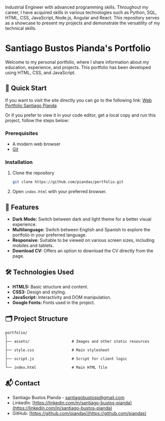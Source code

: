 Industrial Engineer with advanced programming skills. Throughout my career, I have acquired skills in various technologies such as Python, SQL, HTML, CSS, JavaScript, Node.js, Angular and React. This repository serves as a showcase to present my projects and demonstrate the versatility of my technical skills.


# Santiago Bustos Pianda's Portfolio

Welcome to my personal portfolio, where I share information about my education, experience, and projects. This portfolio has been developed using HTML, CSS, and JavaScript.

## 🚀 Quick Start

If you want to visit the site directly you can go to the following link: [Web Portfolio Santiago Pianda](porfolio-santiago-pianda.web.app)

Or if you prefer to view it in your code editor, get a local copy and run this project, follow the steps below:

### Prerequisites

- A modern web browser
- [Git](https://git-scm.com)

### Installation

1. Clone the repository
   ```sh
   git clone https://github.com/piandas/portfolio.git
   ```
2. Open `index.html` with your preferred browser.

## 📝 Features

- **Dark Mode:** Switch between dark and light theme for a better visual experience.
- **Multilanguage:** Switch between English and Spanish to explore the portfolio in your preferred language.
- **Responsive:** Suitable to be viewed on various screen sizes, including mobiles and tablets.
- **Download CV:** Offers an option to download the CV directly from the page.
  
## 🛠️ Technologies Used

- **HTML5:** Basic structure and content.
- **CSS3:** Design and styling.
- **JavaScript:** Interactivity and DOM manipulation.
- **Google Fonts:** Fonts used in the project.

## 🗂️ Project Structure

```
portfolio/
│
├── assets/                   # Images and other static resources
│
├── style.css                 # Main stylesheet
│
├── script.js                 # Script for client logic
│
└── index.html                # Main HTML file
```

## 📬 Contact

- Santiago Bustos Pianda - santiagobustosp@gmail.com
- LinkedIn: [https://linkedin.com/in/santiago-bustos-pianda](https://linkedin.com/in/santiago-bustos-pianda)
- GitHub: [https://github.com/piandas](https://github.com/piandas)
